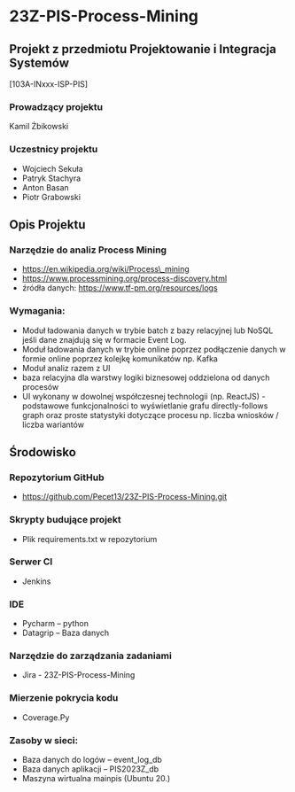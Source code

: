 # 23Z-PIS-Process-Mining

## Projekt z przedmiotu Projektowanie i Integracja Systemów
\[103A-INxxx-ISP-PIS\]

### Prowadzący projektu

Kamil Żbikowski

### Uczestnicy projektu

- Wojciech Sekuła
- Patryk Stachyra
- Anton Basan
- Piotr Grabowski

## Opis Projektu

### Narzędzie do analiz Process Mining

-  https://en.wikipedia.org/wiki/Process\_mining
- https://www.processmining.org/process-discovery.html
- źródła danych: https://www.tf-pm.org/resources/logs

### Wymagania:

- Moduł ładowania danych w trybie batch z bazy relacyjnej lub NoSQL jeśli dane znajdują się w formacie Event Log. 
- Moduł ładowania danych w trybie online poprzez podłączenie danych w formie online poprzez kolejkę komunikatów np. Kafka
- Moduł analiz razem z UI 
- baza relacyjna dla warstwy logiki biznesowej oddzielona od danych procesów
- UI wykonany w dowolnej współczesnej technologii (np. ReactJS) - podstawowe funkcjonalności to wyświetlanie grafu directly-follows graph oraz proste statystyki dotyczące procesu np. liczba wniosków / liczba wariantów

## Środowisko
### Repozytorium GitHub

- <https://github.com/Pecet13/23Z-PIS-Process-Mining.git>

### Skrypty budujące projekt 

- Plik requirements.txt w repozytorium

### Serwer CI

- Jenkins

### IDE

- Pycharm – python
- Datagrip – Baza danych

### Narzędzie do zarządzania zadaniami

- Jira - 23Z-PIS-Process-Mining

### Mierzenie pokrycia kodu

- Coverage.Py

### Zasoby w sieci:

- Baza danych do logów – event\_log\_db
- Baza danych aplikacji – PIS2023Z\_db
- Maszyna wirtualna mainpis (Ubuntu 20.)


